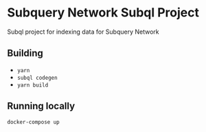 # Subquery Network Subql Project

Subql project for indexing data for Subquery Network

## Building

- `yarn`
- `subql codegen`
- `yarn build`

## Running locally

`docker-compose up`
